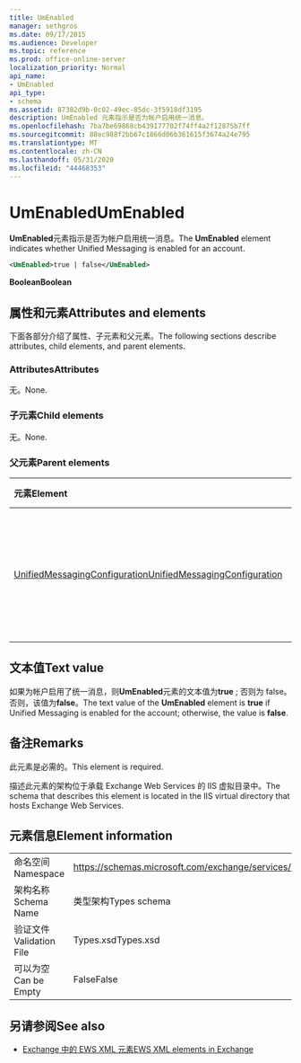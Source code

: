 ```yaml
---
title: UmEnabled
manager: sethgros
ms.date: 09/17/2015
ms.audience: Developer
ms.topic: reference
ms.prod: office-online-server
localization_priority: Normal
api_name:
- UmEnabled
api_type:
- schema
ms.assetid: 87382d9b-0c02-49ec-85dc-3f5918df3195
description: UmEnabled 元素指示是否为帐户启用统一消息。
ms.openlocfilehash: 7ba7be69868cb439177702f74ff4a2f12875b7ff
ms.sourcegitcommit: 88ec988f2bb67c1866d06b361615f3674a24e795
ms.translationtype: MT
ms.contentlocale: zh-CN
ms.lasthandoff: 05/31/2020
ms.locfileid: "44468353"
---
```

# <a name="umenabled"></a><span data-ttu-id="eb08a-103">UmEnabled</span><span class="sxs-lookup"><span data-stu-id="eb08a-103">UmEnabled</span></span>

<span data-ttu-id="eb08a-104">**UmEnabled**元素指示是否为帐户启用统一消息。</span><span class="sxs-lookup"><span data-stu-id="eb08a-104">The **UmEnabled** element indicates whether Unified Messaging is enabled for an account.</span></span> 
  
```XML
<UmEnabled>true | false</UmEnabled>
```

 <span data-ttu-id="eb08a-105">**Boolean**</span><span class="sxs-lookup"><span data-stu-id="eb08a-105">**Boolean**</span></span>
## <a name="attributes-and-elements"></a><span data-ttu-id="eb08a-106">属性和元素</span><span class="sxs-lookup"><span data-stu-id="eb08a-106">Attributes and elements</span></span>

<span data-ttu-id="eb08a-107">下面各部分介绍了属性、子元素和父元素。</span><span class="sxs-lookup"><span data-stu-id="eb08a-107">The following sections describe attributes, child elements, and parent elements.</span></span>
  
### <a name="attributes"></a><span data-ttu-id="eb08a-108">Attributes</span><span class="sxs-lookup"><span data-stu-id="eb08a-108">Attributes</span></span>

<span data-ttu-id="eb08a-109">无。</span><span class="sxs-lookup"><span data-stu-id="eb08a-109">None.</span></span>
  
### <a name="child-elements"></a><span data-ttu-id="eb08a-110">子元素</span><span class="sxs-lookup"><span data-stu-id="eb08a-110">Child elements</span></span>

<span data-ttu-id="eb08a-111">无。</span><span class="sxs-lookup"><span data-stu-id="eb08a-111">None.</span></span>
  
### <a name="parent-elements"></a><span data-ttu-id="eb08a-112">父元素</span><span class="sxs-lookup"><span data-stu-id="eb08a-112">Parent elements</span></span>

|<span data-ttu-id="eb08a-113">**元素**</span><span class="sxs-lookup"><span data-stu-id="eb08a-113">**Element**</span></span>|<span data-ttu-id="eb08a-114">**说明**</span><span class="sxs-lookup"><span data-stu-id="eb08a-114">**Description**</span></span>|
|:-----|:-----|
|[<span data-ttu-id="eb08a-115">UnifiedMessagingConfiguration</span><span class="sxs-lookup"><span data-stu-id="eb08a-115">UnifiedMessagingConfiguration</span></span>](unifiedmessagingconfiguration.md) <br/> |<span data-ttu-id="eb08a-116">包含统一消息服务的服务配置信息。</span><span class="sxs-lookup"><span data-stu-id="eb08a-116">Contains service configuration information for the Unified Messaging service.</span></span>  <br/> |
   
## <a name="text-value"></a><span data-ttu-id="eb08a-117">文本值</span><span class="sxs-lookup"><span data-stu-id="eb08a-117">Text value</span></span>

<span data-ttu-id="eb08a-118">如果为帐户启用了统一消息，则**UmEnabled**元素的文本值为**true** ; 否则为 false。否则，该值为**false**。</span><span class="sxs-lookup"><span data-stu-id="eb08a-118">The text value of the **UmEnabled** element is **true** if Unified Messaging is enabled for the account; otherwise, the value is **false**.</span></span>
  
## <a name="remarks"></a><span data-ttu-id="eb08a-119">备注</span><span class="sxs-lookup"><span data-stu-id="eb08a-119">Remarks</span></span>

<span data-ttu-id="eb08a-120">此元素是必需的。</span><span class="sxs-lookup"><span data-stu-id="eb08a-120">This element is required.</span></span>
  
<span data-ttu-id="eb08a-121">描述此元素的架构位于承载 Exchange Web Services 的 IIS 虚拟目录中。</span><span class="sxs-lookup"><span data-stu-id="eb08a-121">The schema that describes this element is located in the IIS virtual directory that hosts Exchange Web Services.</span></span>
  
## <a name="element-information"></a><span data-ttu-id="eb08a-122">元素信息</span><span class="sxs-lookup"><span data-stu-id="eb08a-122">Element information</span></span>

|||
|:-----|:-----|
|<span data-ttu-id="eb08a-123">命名空间</span><span class="sxs-lookup"><span data-stu-id="eb08a-123">Namespace</span></span>  <br/> |https://schemas.microsoft.com/exchange/services/2006/types  <br/> |
|<span data-ttu-id="eb08a-124">架构名称</span><span class="sxs-lookup"><span data-stu-id="eb08a-124">Schema Name</span></span>  <br/> |<span data-ttu-id="eb08a-125">类型架构</span><span class="sxs-lookup"><span data-stu-id="eb08a-125">Types schema</span></span>  <br/> |
|<span data-ttu-id="eb08a-126">验证文件</span><span class="sxs-lookup"><span data-stu-id="eb08a-126">Validation File</span></span>  <br/> |<span data-ttu-id="eb08a-127">Types.xsd</span><span class="sxs-lookup"><span data-stu-id="eb08a-127">Types.xsd</span></span>  <br/> |
|<span data-ttu-id="eb08a-128">可以为空</span><span class="sxs-lookup"><span data-stu-id="eb08a-128">Can be Empty</span></span>  <br/> |<span data-ttu-id="eb08a-129">False</span><span class="sxs-lookup"><span data-stu-id="eb08a-129">False</span></span>  <br/> |
   
## <a name="see-also"></a><span data-ttu-id="eb08a-130">另请参阅</span><span class="sxs-lookup"><span data-stu-id="eb08a-130">See also</span></span>



- [<span data-ttu-id="eb08a-131">Exchange 中的 EWS XML 元素</span><span class="sxs-lookup"><span data-stu-id="eb08a-131">EWS XML elements in Exchange</span></span>](ews-xml-elements-in-exchange.md)

